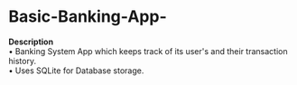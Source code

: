 # Basic-Banking-App-
<b>Description</b><br>
• Banking System App which keeps track of its user's and their transaction history.<br>
• Uses SQLite for Database storage.
